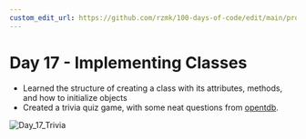 ```yaml
---
custom_edit_url: https://github.com/rzmk/100-days-of-code/edit/main/projects/Day%2017/README.md
---
```


# Day 17 - Implementing Classes

- Learned the structure of creating a class with its attributes, methods, and how to initialize objects
- Created a trivia quiz game, with some neat questions from [opentdb](https://opentdb.com/).

![Day_17_Trivia](https://user-images.githubusercontent.com/30333942/128618891-34c051c8-b0fe-4982-8852-536a3a9bf311.gif)
